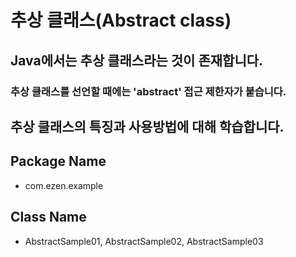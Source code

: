 # 추상 클래스(Abstract class)
## Java에서는 추상 클래스라는 것이 존재합니다.
### 추상 클래스를 선언할 때에는 'abstract' 접근 제한자가 붙습니다.
## 추상 클래스의 특징과 사용방법에 대해 학습합니다.
## Package Name
* com.ezen.example
## Class Name
* AbstractSample01, AbstractSample02, AbstractSample03
